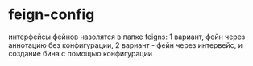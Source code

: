 # feign-config
интерфейсы фейнов назолятся в папке feigns: 1 вариант, фейн через аннотацию без конфигурации, 2 вариант - фейн через интервейс, и создание бина с помощью конфигурации

